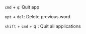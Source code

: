 `cmd` + `q`: Quit app

`opt` + `del`: Delete previous word

`shift` + `cmd` + q`: Quit all applications